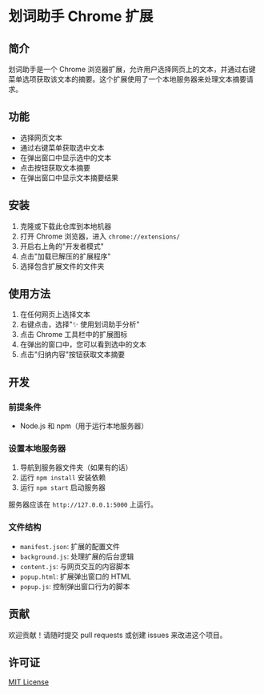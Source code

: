 # 划词助手 Chrome 扩展

## 简介

划词助手是一个 Chrome 浏览器扩展，允许用户选择网页上的文本，并通过右键菜单选项获取该文本的摘要。这个扩展使用了一个本地服务器来处理文本摘要请求。

## 功能

- 选择网页文本
- 通过右键菜单获取选中文本
- 在弹出窗口中显示选中的文本
- 点击按钮获取文本摘要
- 在弹出窗口中显示文本摘要结果

## 安装

1. 克隆或下载此仓库到本地机器
2. 打开 Chrome 浏览器，进入 `chrome://extensions/`
3. 开启右上角的"开发者模式"
4. 点击"加载已解压的扩展程序"
5. 选择包含扩展文件的文件夹

## 使用方法

1. 在任何网页上选择文本
2. 右键点击，选择"✨ 使用划词助手分析"
3. 点击 Chrome 工具栏中的扩展图标
4. 在弹出的窗口中，您可以看到选中的文本
5. 点击"归纳内容"按钮获取文本摘要

## 开发

### 前提条件

- Node.js 和 npm（用于运行本地服务器）

### 设置本地服务器

1. 导航到服务器文件夹（如果有的话）
2. 运行 `npm install` 安装依赖
3. 运行 `npm start` 启动服务器

服务器应该在 `http://127.0.0.1:5000` 上运行。

### 文件结构

- `manifest.json`: 扩展的配置文件
- `background.js`: 处理扩展的后台逻辑
- `content.js`: 与网页交互的内容脚本
- `popup.html`: 扩展弹出窗口的 HTML
- `popup.js`: 控制弹出窗口行为的脚本

## 贡献

欢迎贡献！请随时提交 pull requests 或创建 issues 来改进这个项目。

## 许可证

[MIT License](LICENSE)
